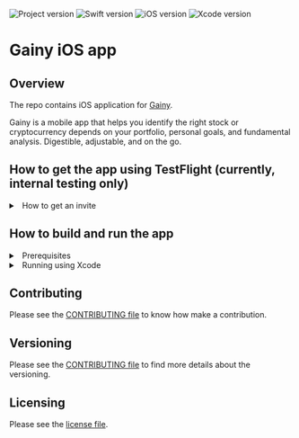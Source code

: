 ![Project version](https://img.shields.io/badge/version-0.1.2-brightgreen)
![Swift version](https://img.shields.io/static/v1?label=Swift&message=5.3&color=orange&logo=swift)
![iOS version](https://img.shields.io/static/v1?label=iOS&message=13.0&color=yellow&logo=apple)
![Xcode version](https://img.shields.io/static/v1?label=Xcode&message=12.4&color=blue&logo=xcode)

# Gainy iOS app

## Overview

The repo contains iOS application for [Gainy](https://www.gainy.app).

Gainy is a mobile app that helps you identify the right stock or cryptocurrency depends on your portfolio, personal goals, and fundamental analysis.
Digestible, adjustable, and on the go.

## How to get the app using TestFlight (currently, internal testing only)

<details>
<summary>&nbsp;&nbsp;How to get an invite</summary>
<p>

- Ask @dersim-davaod to invite you into AppStore Connect account (if you're not invited yet). You should provide a email associate with the Apple ID you're going to use;
- Wait for the invitation link into the TestFlight and then accept the invitation;
- Review https://testflight.apple.com to learn more about how to test the app (in case of any questions, direct them to @dersim-davaod)

</p>
</details>

## How to build and run the app

<details>
<summary>&nbsp;&nbsp;Prerequisites</summary>
<p>

1. Install `Xcode 12.4+` and `Command Line Tools for Xcode`;
2. Make sure you have a configuration file to store API keys at  `Gainy/Gainy/Resources/Config.xcconfig`. If no, please create it. **WARNING: ** do not put this file under the VSC tracking!
3. Obtain the `GraphQL API key`. To get the data from the remote server and to make network requests, you must provide GraphQL API key. To obrain the key, follow the next steps:
  - Open [Heroku's API explorer](https://gainy-dev.herokuapp.com/console/api-explorer). Contact @artem-vysotsky if you need an access.
  - Navigate to `GRAPHIQL` tab and find `Request Headers` section.
  - Next, in the `Request Headers` section find the `x-hasura-admin-secret-key` field, reveal its value and copy the value, you will need it later.
4. (optionally) Obtain the `AppsFlyer dev key`. If you want the app to send in-app events, you should provide an AppsFlyer dev key to uniquely identify your account and the app.
  - Log into the AppsFlyer dashboard.
  - Navigate to `Configuration` > `App Settings`.
  - Copy the dev key, you will need it later.
5. (optionally) Install [brew](https://brew.sh) package manager. It is required to run SwiftLint and SwiftFormat;
6. (optionally) Install [SwiftLint](https://github.com/realm/SwiftLint) and [SwiftFormat](https://github.com/nicklockwood/SwiftFormat):
```bash
brew install swiftlint
brew install swiftformat 
```
7. (optionally) iPhone device with `iOS13.0+` installed (You can build and run the app using an iOS simulator);

</p>
</details>

<details>
<summary>&nbsp;&nbsp;Running using Xcode</summary>
<p>

1. Clone the project and navigate into the root dir;
1. Provide the `GraphQL API key` required to get the data from the remote endpoint. Add the line `GRAPH_QL_API_KEY = API_KEY` into the `Gainy/Gainy/Resources/Config.xcconfig` file, replacing `API_KEY` with the GraphQL admin's secret you obtained at the previous steps;
1. (optionally) Provide the `AppsFlyer dev key` required to send AppsFlyer analytics. Add the line `APPS_FLYER_DEV_KEY = DEV_KEY` into the `Gainy/Gainy/Resources/Config.xcconfig` file, replacing `DEV_KEY` with the AppsFlyer dev key you obtained at the previous steps;
1. Open the Xcode workspace at `Gainy.xcworkspace`;
1. Choose the `Gainy` scheme and select iOS simulator to run the app on;
1. (optionally) Select a device to run the app on (you might need a development certificate, let @dersim-davaod know if you need it);
1. Build and run the app;

</p>
</details>

## Contributing

Please see the [CONTRIBUTING file](CONTRIBUTING.md) to know how make a contribution.

## Versioning

Please see the [CONTRIBUTING file](CONTRIBUTING.md#versioning) to find more details about the versioning.

## Licensing

Please see the [license file](LICENSE.md).
